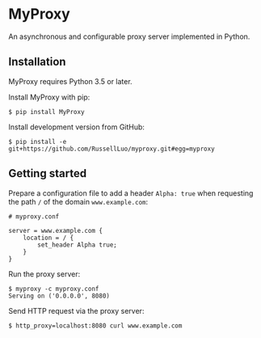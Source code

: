# MyProxy

An asynchronous and configurable proxy server implemented in Python.


## Installation

MyProxy requires Python 3.5 or later.

Install MyProxy with pip:

```
$ pip install MyProxy
```

Install development version from GitHub:

```
$ pip install -e git+https://github.com/RussellLuo/myproxy.git#egg=myproxy
```


## Getting started

Prepare a configuration file to add a header `Alpha: true` when requesting the path `/` of the domain `www.example.com`:

```
# myproxy.conf

server = www.example.com {
    location = / {
        set_header Alpha true;
    }
}
```

Run the proxy server:

```
$ myproxy -c myproxy.conf
Serving on ('0.0.0.0', 8080)
```

Send HTTP request via the proxy server:

```
$ http_proxy=localhost:8080 curl www.example.com
```
